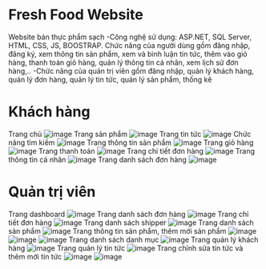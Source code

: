 # Fresh Food Website
Website bán thực phẩm sạch
-Công nghệ sử dụng: ASP.NET, SQL Server, HTML, CSS, JS, BOOSTRAP.
Chức năng của người dùng gồm đăng nhập, đăng ký, xem thông tin sản phẩm, xem và bình luận tin tức, thêm vào giỏ hàng, thanh toán giỏ hàng, quản lý thông tin cá nhân, xem lịch sử đơn hàng,..
-Chức năng của quản trị viên gồm đăng nhập, quản lý khách hàng, quản lý đơn hàng, quản lý tin tức, quản lý sản phẩm, thống kê
# Khách hàng
Trang chủ
![image](https://github.com/tlthang281201/FreshFoodWebCShard/assets/142721732/55a1c3bf-6c24-48c5-a45f-b4d1b792f468)
Trang sản phẩm
![image](https://github.com/tlthang281201/FreshFoodWebCShard/assets/142721732/31482238-1d1c-4f85-bd16-29b78e67ddbb)
Trang tin tức
![image](https://github.com/tlthang281201/FreshFoodWebCShard/assets/142721732/eb87a5ed-af7e-49fc-b90d-945921a94507)
Chức năng tìm kiếm
![image](https://github.com/tlthang281201/FreshFoodWebCShard/assets/142721732/072740e7-f536-40c1-9699-7b35c7150d22)
Trang thông tin sản phẩm
![image](https://github.com/tlthang281201/FreshFoodWebCShard/assets/142721732/f7e5e513-e8e5-4a48-b5c5-997d24e9f3fc)
Trang giỏ hàng
![image](https://github.com/tlthang281201/FreshFoodWebCShard/assets/142721732/64f40208-1843-4aed-86a7-cb395eefe973)
Trang thanh toán
![image](https://github.com/tlthang281201/FreshFoodWebCShard/assets/142721732/0b761667-74eb-45a6-a405-a55aa2d4b48a)
Trang chi tiết đơn hàng
![image](https://github.com/tlthang281201/FreshFoodWebCShard/assets/142721732/767f4786-ee16-4be9-92fe-6d05861288ee)
Trang thông tin cá nhân
![image](https://github.com/tlthang281201/FreshFoodWebCShard/assets/142721732/7e97eeca-1acb-40de-ac46-d18839d9c6ba)
Trang danh sách đơn hàng
![image](https://github.com/tlthang281201/FreshFoodWebCShard/assets/142721732/ff4d3bb0-492f-43b9-894b-a3fceee07b99)
# Quản trị viên
Trang dashboard
![image](https://github.com/tlthang281201/FreshFoodWebCShard/assets/142721732/922bcd2e-b994-455c-9628-b83482ddcc72)
Trang danh sách đơn hàng
![image](https://github.com/tlthang281201/FreshFoodWebCShard/assets/142721732/60d98205-64d5-4723-8efd-6478c4d28cc2)
Trang chi tiết đơn hàng
![image](https://github.com/tlthang281201/FreshFoodWebCShard/assets/142721732/e68bc694-10be-4cf5-ac37-98c4aa42be7d)
Trang danh sách shipper
![image](https://github.com/tlthang281201/FreshFoodWebCShard/assets/142721732/ed099686-5eff-4932-98a1-ab8e495fa8e4)
Trang danh sách sản phẩm
![image](https://github.com/tlthang281201/FreshFoodWebCShard/assets/142721732/7b2af3ca-e53d-4a41-865f-1e86a69b029a)
Trang thông tin sản phẩm, thêm mới sản phẩm
![image](https://github.com/tlthang281201/FreshFoodWebCShard/assets/142721732/161f95a7-c940-4240-a124-b4ac253ff1d4)
![image](https://github.com/tlthang281201/FreshFoodWebCShard/assets/142721732/6b4ffaa4-b060-4e3c-bbae-8d8848df2991)
![image](https://github.com/tlthang281201/FreshFoodWebCShard/assets/142721732/f1770e0a-f3ea-403b-a9b1-d8e91cd3e5ba)
Trang danh sách danh mục
![image](https://github.com/tlthang281201/FreshFoodWebCShard/assets/142721732/270acedf-c43a-427c-88d4-0076c10c76be)
Trang quản lý khách hàng
![image](https://github.com/tlthang281201/FreshFoodWebCShard/assets/142721732/ff6851ad-93b6-4ab0-ab01-0f622309a48f)
Trang quản lý tin tức
![image](https://github.com/tlthang281201/FreshFoodWebCShard/assets/142721732/00419e13-c0aa-49d0-9ad6-fe576173e3a2)
Trang chỉnh sửa tin tức và thêm mới tin tức
![image](https://github.com/tlthang281201/FreshFoodWebCShard/assets/142721732/65f639b0-c113-49ea-8e70-41a661ece192)
![image](https://github.com/tlthang281201/FreshFoodWebCShard/assets/142721732/3f986d6d-f5f1-487f-86d2-530cfed2737d)

















